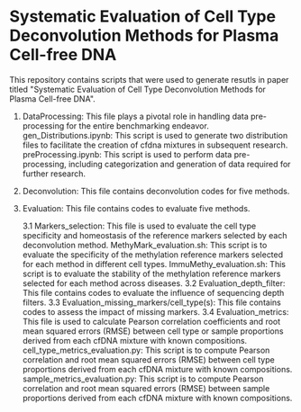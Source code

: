 Systematic Evaluation of Cell Type Deconvolution Methods for Plasma Cell-free DNA
=================================================================================
This repository contains scripts that were used to generate resutls in paper titled "Systematic Evaluation of Cell Type Deconvolution Methods for Plasma Cell-free DNA".  
1. DataProcessing: This file plays a pivotal role in handling data pre-processing for the entire benchmarking endeavor.
gen_Distributions.ipynb: This script is used to generate two distribution files to facilitate the creation of cfdna mixtures in subsequent research.
preProcessing.ipynb: This script is used to perform data pre-processing, including categorization and generation of data required for further research.
2. Deconvolution: This file contains deconvolution codes for five methods.
3. Evaluation: This file contains codes to evaluate five methods.

   3.1 Markers_selection: This file is used to evaluate the cell type specificity and homeostasis of the reference markers selected by each deconvolution method.
   MethyMark_evaluation.sh: This script is to evaluate the specificity of the methylation reference markers selected for each method in different cell types.
   ImmuMethy_evaluation.sh: This script is to evaluate the stability of the methylation reference markers selected for each method across diseases.
   3.2 Evaluation_depth_filter: This file contains codes to evaluate the influence of sequencing depth filters.
   3.3 Evaluation_missing_markers/cell_type(s): This file contains codes to assess the impact of missing markers.
   3.4 Evaluation_metrics: This file is used to calculate Pearson correlation coefficients and root mean squared errors (RMSE) between cell type or sample proportions derived from each cfDNA mixture with known compositions.
   cell_type_metrics_evaluation.py: This script is to compute Pearson correlation and root mean squared errors (RMSE) between cell type proportions derived from each cfDNA mixture with known compositions.
   sample_metrics_evaluation.py: This script is to compute Pearson correlation and root mean squared errors (RMSE) between sample proportions derived from each cfDNA mixture with known compositions.
